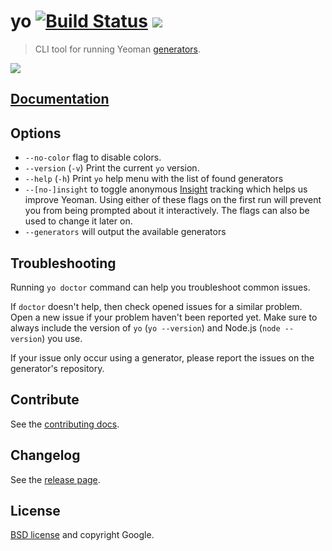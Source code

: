 # yo [![Build Status](https://travis-ci.org/yeoman/yo.svg?branch=master)](https://travis-ci.org/yeoman/yo) ![](http://img.shields.io/badge/unicorn-approved-ff69b4.svg)

> CLI tool for running Yeoman [generators](yeoman.io/community-generators.html).

![](screenshot.png)


## [Documentation](https://github.com/yeoman/yeoman/wiki)


## Options

- `--no-color` flag to disable colors.
- `--version` (`-v`) Print the current `yo` version.
- `--help` (`-h`) Print `yo` help menu with the list of found generators
- `--[no-]insight` to toggle anonymous [Insight](https://github.com/yeoman/insight) tracking which helps us improve Yeoman. Using either of these flags on the first run will prevent you from being prompted about it interactively. The flags can also be used to change it later on.
- `--generators` will output the available generators


## Troubleshooting

Running `yo doctor` command can help you troubleshoot common issues.

If `doctor` doesn't help, then check opened issues for a similar problem. Open a new issue if your problem haven't been reported yet. Make sure to always include the version of `yo` (`yo --version`) and Node.js (`node --version`) you use.

If your issue only occur using a generator, please report the issues on the generator's repository.


## Contribute

See the [contributing docs](https://github.com/yeoman/yeoman/blob/master/contributing.md).


## Changelog

See the [release page](https://github.com/yeoman/yo/releases).


## License

[BSD license](http://opensource.org/licenses/bsd-license.php) and copyright Google.
